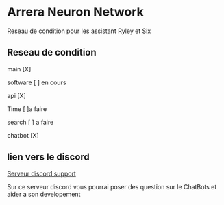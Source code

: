 # Arrera Neuron Network
Reseau de condition pour les assistant Ryley et Six 

## Reseau de condition

main [X]

software [ ] en cours 

api [X] 

Time [ ]a faire 

search [ ] a faire 

chatbot [X] 

## lien vers le discord 

[Serveur discord support](https://discord.gg/hFxxUtdk8Y)

Sur ce serveur discord vous pourrai poser des question sur le ChatBots et aider a son developement
